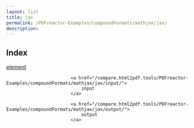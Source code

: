 ```yaml
---
layout: list
title: jax
permalink: /PDFreactor-Examples/compoundFormats/mathjax/jax/
description: 
---
```


## Index
<div class="boxes">
                            <a href="/compare.html2pdf.tools/PDFreactor-Examples/compoundFormats/mathjax/jax/element/">
                                element
                            </a>

                            <a href="/compare.html2pdf.tools/PDFreactor-Examples/compoundFormats/mathjax/jax/input/">
                                input
                            </a>

                            <a href="/compare.html2pdf.tools/PDFreactor-Examples/compoundFormats/mathjax/jax/output/">
                                output
                            </a>
</div>


